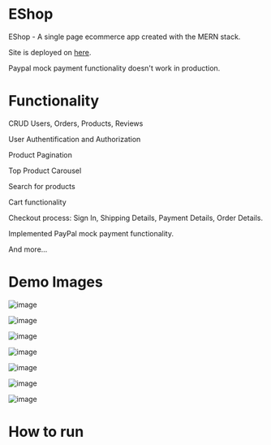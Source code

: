 # EShop
EShop - A single page ecommerce app created with the MERN stack.

Site is deployed on [here](https://eshop-ecommerce--app.herokuapp.com/).

Paypal mock payment functionality doesn't work in production.

# Functionality
CRUD Users, Orders, Products, Reviews

User Authentification and Authorization

Product Pagination

Top Product Carousel

Search for products

Cart functionality

Checkout process: Sign In, Shipping Details, Payment Details, Order Details.

Implemented PayPal mock payment functionality.

And more...

# Demo Images
![image](https://user-images.githubusercontent.com/91414168/165636855-aeb20f10-2ea1-4f40-bfd1-cbb17989e488.png)

![image](https://user-images.githubusercontent.com/91414168/165637020-73a03f9e-0645-44c0-ab5e-34eeb03c9aa7.png)

![image](https://user-images.githubusercontent.com/91414168/165637068-86e4bb79-a7cd-4f5d-811f-b5b5d129a5b8.png)

![image](https://user-images.githubusercontent.com/91414168/165637134-40eda61c-3982-415e-94ae-9675a8e2da10.png)

![image](https://user-images.githubusercontent.com/91414168/165637153-2c12cf0b-cd57-49ce-aa3c-d2e09c495746.png)

![image](https://user-images.githubusercontent.com/91414168/165637192-a2b89eea-890b-4c16-8913-4ef167d2357c.png)

![image](https://user-images.githubusercontent.com/91414168/165637281-95b8caa8-671b-4cba-b0fb-7b15e7a8b76b.png)

# How to run
